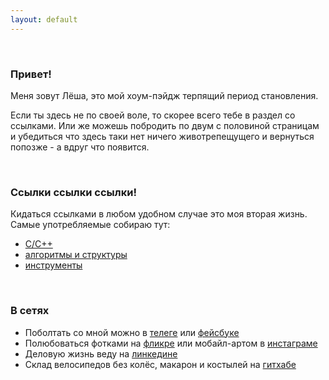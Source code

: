 ```yaml
---
layout: default
---
```

<br/>

### Привет! 

Меня зовут Лёша, это мой хоум-пэйдж терпящий период становления. 

Если ты здесь не по своей воле, то скорее всего тебе в раздел со ссылками. Или же можешь побродить по двум с половиной страницам и убедиться что здесь таки нет ничего животрепещущего и вернуться попозже - а вдруг что появится.

<br/>

### Ссылки ссылки ссылки!
Кидаться ссылками в любом удобном случае это моя вторая жизнь. Самые употребляемые собираю тут:
* [C/C++](./cpp_links)
* [алгоритмы и структуры](./algo)
* [инструменты](./utils)

<br/>

### В сетях
* Поболтать со мной можно в [телеге](http://t.me/a_belkevich) или [фейсбуке](https://www.facebook.com/abelkevich)
* Полюбоваться фотками на [фликре](https://flickr.com/photos/a_belkevich) или мобайл-артом в [инстаграме](https://www.instagram.com/a_belkevich/)
* Деловую жизнь веду на [линкедине](https://www.linkedin.com/in/abelkevich)
* Склад велосипедов без колёс, макарон и костылей на [гитхабе](https://github.com/abelkevich)
